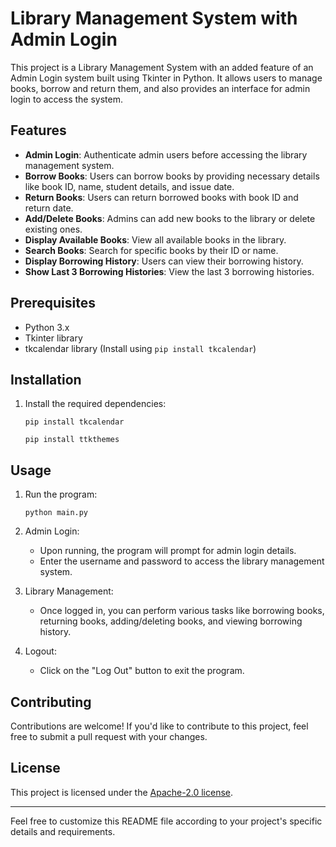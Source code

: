# Library Management System with Admin Login

This project is a Library Management System with an added feature of an Admin Login system built using Tkinter in Python. It allows users to manage books, borrow and return them, and also provides an interface for admin login to access the system.

## Features

- **Admin Login**: Authenticate admin users before accessing the library management system.
- **Borrow Books**: Users can borrow books by providing necessary details like book ID, name, student details, and issue date.
- **Return Books**: Users can return borrowed books with book ID and return date.
- **Add/Delete Books**: Admins can add new books to the library or delete existing ones.
- **Display Available Books**: View all available books in the library.
- **Search Books**: Search for specific books by their ID or name.
- **Display Borrowing History**: Users can view their borrowing history.
- **Show Last 3 Borrowing Histories**: View the last 3 borrowing histories.

## Prerequisites

- Python 3.x
- Tkinter library
- tkcalendar library (Install using `pip install tkcalendar`)

## Installation

1. Install the required dependencies:

    ```
    pip install tkcalendar
    ```
    ```
    pip install ttkthemes
    ```
   

## Usage

1. Run the program:

    ```
    python main.py
    ```

2. Admin Login:
   - Upon running, the program will prompt for admin login details.
   - Enter the username and password to access the library management system.

3. Library Management:
   - Once logged in, you can perform various tasks like borrowing books, returning books, adding/deleting books, and viewing borrowing history.

4. Logout:
   - Click on the "Log Out" button to exit the program.

## Contributing

Contributions are welcome! If you'd like to contribute to this project, feel free to submit a pull request with your changes.

## License

This project is licensed under the [Apache-2.0 license](LICENSE).

---

Feel free to customize this README file according to your project's specific details and requirements.
